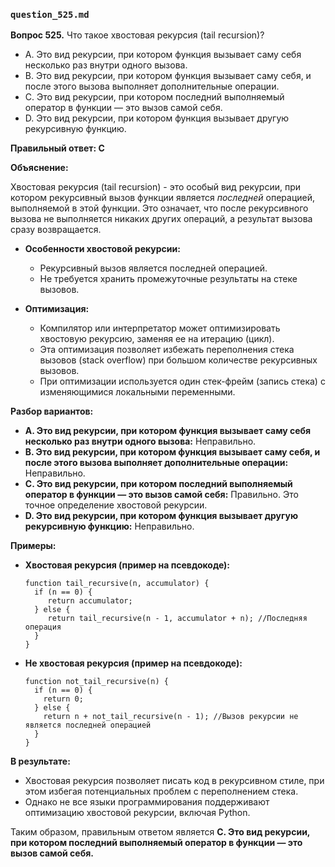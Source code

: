 ### `question_525.md`

**Вопрос 525.** Что такое хвостовая рекурсия (tail recursion)?

-   A.  Это вид рекурсии, при котором функция вызывает саму себя несколько раз внутри одного вызова.
-   B.  Это вид рекурсии, при котором функция вызывает саму себя, и после этого вызова выполняет дополнительные операции.
-   C.  Это вид рекурсии, при котором последний выполняемый оператор в функции — это вызов самой себя.
-   D.  Это вид рекурсии, при котором функция вызывает другую рекурсивную функцию.

**Правильный ответ: C**

**Объяснение:**

Хвостовая рекурсия (tail recursion) - это особый вид рекурсии, при котором рекурсивный вызов функции является *последней* операцией, выполняемой в этой функции. Это означает, что после рекурсивного вызова не выполняется никаких других операций, а результат вызова сразу возвращается.

*   **Особенности хвостовой рекурсии:**
    *   Рекурсивный вызов является последней операцией.
    *   Не требуется хранить промежуточные результаты на стеке вызовов.

*   **Оптимизация:**
    *   Компилятор или интерпретатор может оптимизировать хвостовую рекурсию, заменяя ее на итерацию (цикл).
    *   Эта оптимизация позволяет избежать переполнения стека вызовов (stack overflow) при большом количестве рекурсивных вызовов.
    *   При оптимизации используется один стек-фрейм (запись стека) с изменяющимися локальными переменными.

**Разбор вариантов:**
*   **A. Это вид рекурсии, при котором функция вызывает саму себя несколько раз внутри одного вызова:** Неправильно.
*   **B. Это вид рекурсии, при котором функция вызывает саму себя, и после этого вызова выполняет дополнительные операции:** Неправильно.
*   **C. Это вид рекурсии, при котором последний выполняемый оператор в функции — это вызов самой себя:** Правильно. Это точное определение хвостовой рекурсии.
*   **D. Это вид рекурсии, при котором функция вызывает другую рекурсивную функцию:** Неправильно.

**Примеры:**

*   **Хвостовая рекурсия (пример на псевдокоде):**

    ```
    function tail_recursive(n, accumulator) {
      if (n == 0) {
         return accumulator;
      } else {
         return tail_recursive(n - 1, accumulator + n); //Последняя операция
      }
    }
    ```

*   **Не хвостовая рекурсия (пример на псевдокоде):**

    ```
    function not_tail_recursive(n) {
      if (n == 0) {
        return 0;
      } else {
        return n + not_tail_recursive(n - 1); //Вызов рекурсии не является последней операцией
      }
    }
    ```

**В результате:**
*   Хвостовая рекурсия позволяет писать код в рекурсивном стиле, при этом избегая потенциальных проблем с переполнением стека.
*   Однако не все языки программирования поддерживают оптимизацию хвостовой рекурсии, включая Python.

Таким образом, правильным ответом является **C. Это вид рекурсии, при котором последний выполняемый оператор в функции — это вызов самой себя.**
